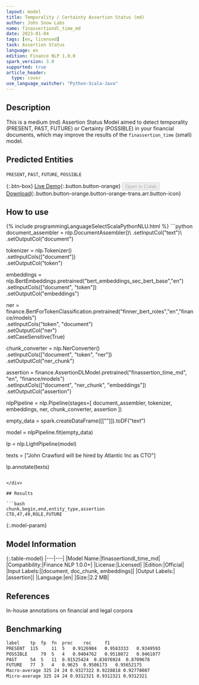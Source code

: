 ```yaml
---
layout: model
title: Temporality / Certainty Assertion Status (md)
author: John Snow Labs
name: finassertiondl_time_md
date: 2023-01-04
tags: [en, licensed]
task: Assertion Status
language: en
edition: Finance NLP 1.0.0
spark_version: 3.0
supported: true
article_header:
  type: cover
use_language_switcher: "Python-Scala-Java"
---
```


## Description

This is a medium (md) Assertion Status Model aimed to detect temporality (PRESENT, PAST, FUTURE) or Certainty (POSSIBLE) in your financial documents, which may improve the results of the `finassertion_time` (small) model.

## Predicted Entities

`PRESENT`, `PAST`, `FUTURE`, `POSSIBLE`

{:.btn-box}
[Live Demo](https://demo.johnsnowlabs.com/finance/FINASSERTION_TEMPORALITY){:.button.button-orange}
<button class="button button-orange" disabled>Open in Colab</button>
[Download](https://s3.amazonaws.com/auxdata.johnsnowlabs.com/finance/models/finassertiondl_time_md_en_1.0.0_3.0_1672844660896.zip){:.button.button-orange.button-orange-trans.arr.button-icon}

## How to use



<div class="tabs-box" markdown="1">
{% include programmingLanguageSelectScalaPythonNLU.html %}
```python
document_assembler = nlp.DocumentAssembler()\
    .setInputCol("text")\
    .setOutputCol("document")

tokenizer = nlp.Tokenizer()\
    .setInputCols(["document"])\
    .setOutputCol("token")

embeddings = nlp.BertEmbeddings.pretrained("bert_embeddings_sec_bert_base","en") \
    .setInputCols(["document", "token"]) \
    .setOutputCol("embeddings")

ner = finance.BertForTokenClassification.pretrained("finner_bert_roles","en","finance/models")\
  .setInputCols("token", "document")\
  .setOutputCol("ner")\
  .setCaseSensitive(True)  

chunk_converter = nlp.NerConverter() \
    .setInputCols(["document", "token", "ner"]) \
    .setOutputCol("ner_chunk")

assertion = finance.AssertionDLModel.pretrained("finassertion_time_md", "en", "finance/models")\
    .setInputCols(["document", "ner_chunk", "embeddings"]) \
    .setOutputCol("assertion")
    
nlpPipeline = nlp.Pipeline(stages=[
    document_assembler, 
    tokenizer,
    embeddings,
    ner,
    chunk_converter,
    assertion
    ])

empty_data = spark.createDataFrame([[""]]).toDF("text")

model = nlpPipeline.fit(empty_data)

lp = nlp.LightPipeline(model)

texts = ["John Crawford will be hired by Atlantic Inc as CTO"]

lp.annotate(texts)
```

</div>

## Results

```bash
chunk,begin,end,entity_type,assertion
CTO,47,49,ROLE,FUTURE
```

{:.model-param}
## Model Information

{:.table-model}
|---|---|
|Model Name:|finassertiondl_time_md|
|Compatibility:|Finance NLP 1.0.0+|
|License:|Licensed|
|Edition:|Official|
|Input Labels:|[document, doc_chunk, embeddings]|
|Output Labels:|[assertion]|
|Language:|en|
|Size:|2.2 MB|

## References

In-house annotations on financial and legal corpora

## Benchmarking

```bash
label	 tp	 fp	 fn	 prec	 rec	 f1
PRESENT	 115	 11	 5	 0.9126984	 0.9583333	 0.9349593
POSSIBLE	 79	 5	 4	 0.9404762	 0.9518072	 0.9461077
PAST	 54	 5	 11	 0.91525424	 0.83076924	 0.8709678
FUTURE	 77	 3	 4	 0.9625	 0.9506173	 0.95652175
Macro-average 325 24 24 0.9327322 0.9228818 0.92778087
Micro-average 325 24 24 0.9312321 0.9312321 0.9312321
```